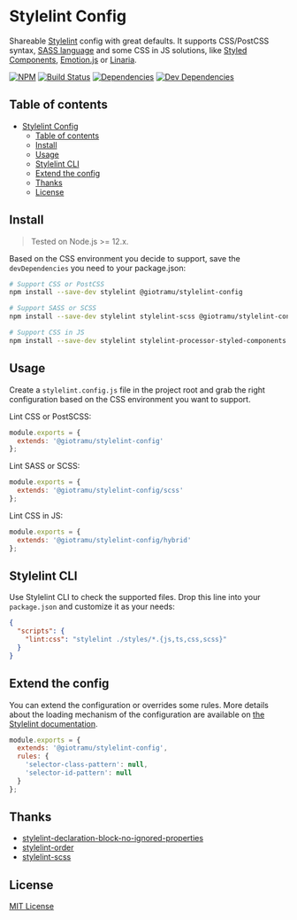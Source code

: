 # Stylelint Config

Shareable [Stylelint][stylelint-url] config with great defaults. It supports CSS/PostCSS syntax, [SASS language][sass-doc-url] and some CSS in JS solutions, like [Styled Components][styled-components-url], [Emotion.js][emotion-url] or [Linaria][linaria-url].

[![NPM][npm-img]][npm-url]
[![Build Status][ci-img]][ci-url]
[![Dependencies][deps-img]][deps-url]
[![Dev Dependencies][devdeps-img]][devdeps-url]

## Table of contents

- [Stylelint Config](#stylelint-config)
  - [Table of contents](#table-of-contents)
  - [Install](#install)
  - [Usage](#usage)
  - [Stylelint CLI](#stylelint-cli)
  - [Extend the config](#extend-the-config)
  - [Thanks](#thanks)
  - [License](#license)

## Install

> Tested on Node.js >= 12.x.

Based on the CSS environment you decide to support, save the `devDependencies` you need to your package.json:

```sh
# Support CSS or PostCSS
npm install --save-dev stylelint @giotramu/stylelint-config

# Support SASS or SCSS
npm install --save-dev stylelint stylelint-scss @giotramu/stylelint-config

# Support CSS in JS
npm install --save-dev stylelint stylelint-processor-styled-components @giotramu/stylelint-config
```

## Usage

Create a `stylelint.config.js` file in the project root and grab the right configuration based on the CSS environment you want to support.

Lint CSS or PostSCSS:

```js
module.exports = {
  extends: '@giotramu/stylelint-config'
};
```

Lint SASS or SCSS:

```js
module.exports = {
  extends: '@giotramu/stylelint-config/scss'
};
```

Lint CSS in JS:

```js
module.exports = {
  extends: '@giotramu/stylelint-config/hybrid'
};
```

## Stylelint CLI

Use Stylelint CLI to check the supported files. Drop this line into your `package.json` and customize it as your needs:

```json
{
  "scripts": {
    "lint:css": "stylelint ./styles/*.{js,ts,css,scss}"
  }
}
```

## Extend the config

You can extend the configuration or overrides some rules. More details about the loading mechanism of the configuration are available on [the Stylelint documentation][stylelint-doc-url].

```js
module.exports = {
  extends: '@giotramu/stylelint-config',
  rules: {
    'selector-class-pattern': null,
    'selector-id-pattern': null
  }
};
```

## Thanks

- [stylelint-declaration-block-no-ignored-properties][stylelint-declaration-block-no-ignored-properties-url]
- [stylelint-order][stylelint-order-url]
- [stylelint-scss][stylelint-scss-url]

## License

[MIT License](./LICENSE)

<!---
  B A D G E S
-->

[ci-img]: https://github.com/giotramu/stylelint-config/workflows/test%20+%20build/badge.svg?branch=stable
[deps-img]: https://badgen.net/david/dep/giotramu/stylelint-config
[devdeps-img]: https://badgen.net/david/dev/giotramu/stylelint-config
[npm-img]: https://badgen.net/npm/v/@giotramu/stylelint-config?label=npm%20package

<!---
  L I N K S
-->

[ci-url]: https://github.com/giotramu/stylelint-config/actions
[deps-url]: https://david-dm.org/giotramu/stylelint-config
[devdeps-url]: https://david-dm.org/giotramu/stylelint-config?type=dev
[emotion-url]: https://github.com/emotion-js/emotion
[linaria-url]: https://github.com/callstack/linaria
[npm-url]: https://www.npmjs.com/package/@giotramu/stylelint-config
[sass-doc-url]: https://sass-lang.com
[styled-components-url]: https://github.com/styled-components/styled-components
[stylelint-declaration-block-no-ignored-properties-url]: https://github.com/kristerkari/stylelint-declaration-block-no-ignored-properties
[stylelint-doc-url]: https://stylelint.io/user-guide/configuration/#extends
[stylelint-order-url]: https://github.com/hudochenkov/stylelint-order
[stylelint-scss-url]: https://github.com/kristerkari/stylelint-scss
[stylelint-url]: https://stylelint.io
